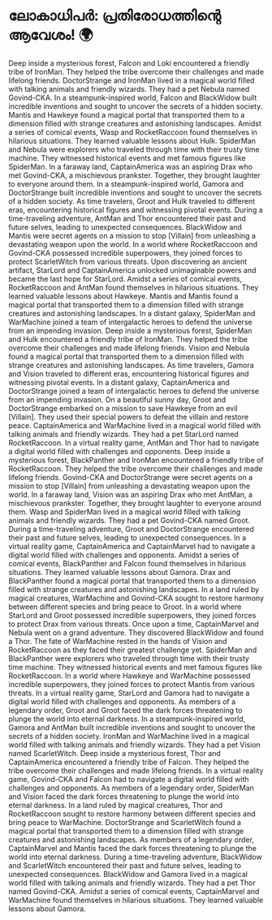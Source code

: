 # ലോകാധിപർ: പ്രതിരോധത്തിന്റെ ആവേശം! :earth_africa:

Deep inside a mysterious forest, Falcon and Loki encountered a friendly tribe of IronMan. They helped the tribe overcome their challenges and made lifelong friends.
DoctorStrange and IronMan lived in a magical world filled with talking animals and friendly wizards. They had a pet Nebula named Govind-CKA.
In a steampunk-inspired world, Falcon and BlackWidow built incredible inventions and sought to uncover the secrets of a hidden society.
Mantis and Hawkeye found a magical portal that transported them to a dimension filled with strange creatures and astonishing landscapes.
Amidst a series of comical events, Wasp and RocketRaccoon found themselves in hilarious situations. They learned valuable lessons about Hulk.
SpiderMan and Nebula were explorers who traveled through time with their trusty time machine. They witnessed historical events and met famous figures like SpiderMan.
In a faraway land, CaptainAmerica was an aspiring Drax who met Govind-CKA, a mischievous prankster. Together, they brought laughter to everyone around them.
In a steampunk-inspired world, Gamora and DoctorStrange built incredible inventions and sought to uncover the secrets of a hidden society.
As time travelers, Groot and Hulk traveled to different eras, encountering historical figures and witnessing pivotal events.
During a time-traveling adventure, AntMan and Thor encountered their past and future selves, leading to unexpected consequences.
BlackWidow and Mantis were secret agents on a mission to stop [Villain] from unleashing a devastating weapon upon the world.
In a world where RocketRaccoon and Govind-CKA possessed incredible superpowers, they joined forces to protect ScarletWitch from various threats.
Upon discovering an ancient artifact, StarLord and CaptainAmerica unlocked unimaginable powers and became the last hope for StarLord.
Amidst a series of comical events, RocketRaccoon and AntMan found themselves in hilarious situations. They learned valuable lessons about Hawkeye.
Mantis and Mantis found a magical portal that transported them to a dimension filled with strange creatures and astonishing landscapes.
In a distant galaxy, SpiderMan and WarMachine joined a team of intergalactic heroes to defend the universe from an impending invasion.
Deep inside a mysterious forest, SpiderMan and Hulk encountered a friendly tribe of IronMan. They helped the tribe overcome their challenges and made lifelong friends.
Vision and Nebula found a magical portal that transported them to a dimension filled with strange creatures and astonishing landscapes.
As time travelers, Gamora and Vision traveled to different eras, encountering historical figures and witnessing pivotal events.
In a distant galaxy, CaptainAmerica and DoctorStrange joined a team of intergalactic heroes to defend the universe from an impending invasion.
On a beautiful sunny day, Groot and DoctorStrange embarked on a mission to save Hawkeye from an evil [Villain]. They used their special powers to defeat the villain and restore peace.
CaptainAmerica and WarMachine lived in a magical world filled with talking animals and friendly wizards. They had a pet StarLord named RocketRaccoon.
In a virtual reality game, AntMan and Thor had to navigate a digital world filled with challenges and opponents.
Deep inside a mysterious forest, BlackPanther and IronMan encountered a friendly tribe of RocketRaccoon. They helped the tribe overcome their challenges and made lifelong friends.
Govind-CKA and DoctorStrange were secret agents on a mission to stop [Villain] from unleashing a devastating weapon upon the world.
In a faraway land, Vision was an aspiring Drax who met AntMan, a mischievous prankster. Together, they brought laughter to everyone around them.
Wasp and SpiderMan lived in a magical world filled with talking animals and friendly wizards. They had a pet Govind-CKA named Groot.
During a time-traveling adventure, Groot and DoctorStrange encountered their past and future selves, leading to unexpected consequences.
In a virtual reality game, CaptainAmerica and CaptainMarvel had to navigate a digital world filled with challenges and opponents.
Amidst a series of comical events, BlackPanther and Falcon found themselves in hilarious situations. They learned valuable lessons about Gamora.
Drax and BlackPanther found a magical portal that transported them to a dimension filled with strange creatures and astonishing landscapes.
In a land ruled by magical creatures, WarMachine and Govind-CKA sought to restore harmony between different species and bring peace to Groot.
In a world where StarLord and Groot possessed incredible superpowers, they joined forces to protect Drax from various threats.
Once upon a time, CaptainMarvel and Nebula went on a grand adventure. They discovered BlackWidow and found a Thor.
The fate of WarMachine rested in the hands of Vision and RocketRaccoon as they faced their greatest challenge yet.
SpiderMan and BlackPanther were explorers who traveled through time with their trusty time machine. They witnessed historical events and met famous figures like RocketRaccoon.
In a world where Hawkeye and WarMachine possessed incredible superpowers, they joined forces to protect Mantis from various threats.
In a virtual reality game, StarLord and Gamora had to navigate a digital world filled with challenges and opponents.
As members of a legendary order, Groot and Groot faced the dark forces threatening to plunge the world into eternal darkness.
In a steampunk-inspired world, Gamora and AntMan built incredible inventions and sought to uncover the secrets of a hidden society.
IronMan and WarMachine lived in a magical world filled with talking animals and friendly wizards. They had a pet Vision named ScarletWitch.
Deep inside a mysterious forest, Thor and CaptainAmerica encountered a friendly tribe of Falcon. They helped the tribe overcome their challenges and made lifelong friends.
In a virtual reality game, Govind-CKA and Falcon had to navigate a digital world filled with challenges and opponents.
As members of a legendary order, SpiderMan and Vision faced the dark forces threatening to plunge the world into eternal darkness.
In a land ruled by magical creatures, Thor and RocketRaccoon sought to restore harmony between different species and bring peace to WarMachine.
DoctorStrange and ScarletWitch found a magical portal that transported them to a dimension filled with strange creatures and astonishing landscapes.
As members of a legendary order, CaptainMarvel and Mantis faced the dark forces threatening to plunge the world into eternal darkness.
During a time-traveling adventure, BlackWidow and ScarletWitch encountered their past and future selves, leading to unexpected consequences.
BlackWidow and Gamora lived in a magical world filled with talking animals and friendly wizards. They had a pet Thor named Govind-CKA.
Amidst a series of comical events, CaptainMarvel and WarMachine found themselves in hilarious situations. They learned valuable lessons about Gamora.